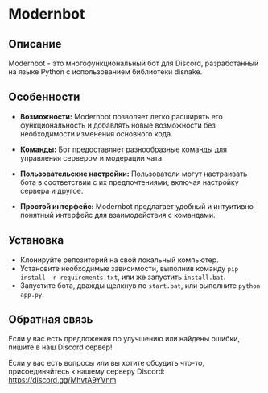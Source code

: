 # Modernbot

## Описание
Modernbot - это многофункциональный бот для Discord, разработанный на языке Python с использованием библиотеки disnake.

## Особенности

- **Возможности:** Modernbot позволяет легко расширять его функциональность и добавлять новые возможности без необходимости изменения основного кода.
  
- **Команды:** Бот предоставляет разнообразные команды для управления сервером и модерации чата.

- **Пользовательские настройки:** Пользователи могут настраивать бота в соответствии с их предпочтениями, включая настройку сервера и другое.

- **Простой интерфейс:** Modernbot предлагает удобный и интуитивно понятный интерфейс для взаимодействия с командами.

## Установка

-  Клонируйте репозиторий на свой локальный компьютер.
-  Установите необходимые зависимости, выполнив команду `pip install -r requirements.txt`, или же запустить `install.bat`.
-  Запустите бота, дважды щелкнув по `start.bat`, или выполните `python app.py`.

## Обратная связь

Если у вас есть предложения по улучшению или найдены ошибки, пишите в наш Discord сервер!

Если у вас есть вопросы или вы хотите обсудить что-то, присоединяйтесь к нашему серверу Discord: https://discord.gg/MhvtA9YVnm

